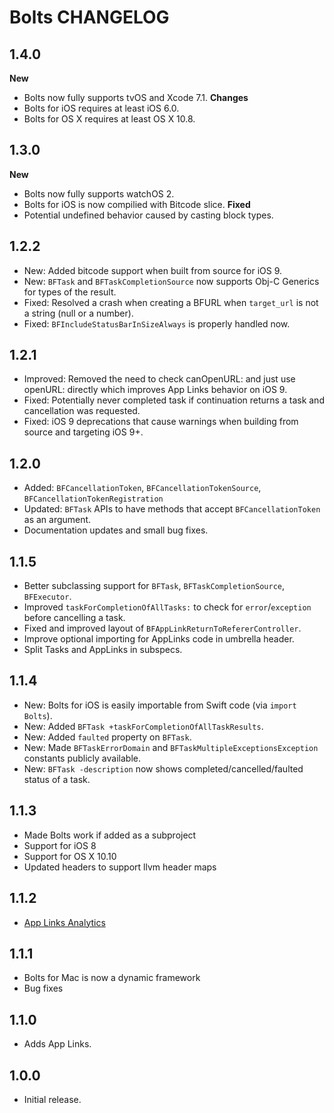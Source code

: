 # Bolts CHANGELOG

## 1.4.0
**New**
- Bolts now fully supports tvOS and Xcode 7.1.
**Changes**
- Bolts for iOS requires at least iOS 6.0.
- Bolts for OS X requires at least OS X 10.8.

## 1.3.0
**New** 
- Bolts now fully supports watchOS 2.
- Bolts for iOS is now compilied with Bitcode slice.
**Fixed**
- Potential undefined behavior caused by casting block types.  

## 1.2.2
- New: Added bitcode support when built from source for iOS 9.
- New: `BFTask` and `BFTaskCompletionSource` now supports Obj-C Generics for types of the result.
- Fixed: Resolved a crash when creating a BFURL when `target_url` is not a string (null or a number).
- Fixed: `BFIncludeStatusBarInSizeAlways` is properly handled now.

## 1.2.1
- Improved: Removed the need to check canOpenURL: and just use openURL: directly which improves App Links behavior on iOS 9.
- Fixed: Potentially never completed task if continuation returns a task and cancellation was requested.
- Fixed: iOS 9 deprecations that cause warnings when building from source and targeting iOS 9+.

## 1.2.0
- Added: `BFCancellationToken`, `BFCancellationTokenSource`, `BFCancellationTokenRegistration`
- Updated: `BFTask` APIs to have methods that accept `BFCancellationToken` as an argument.
- Documentation updates and small bug fixes.

## 1.1.5
- Better subclassing support for `BFTask`, `BFTaskCompletionSource`, `BFExecutor`.
- Improved `taskForCompletionOfAllTasks:` to check for `error`/`exception` before cancelling a task.
- Fixed and improved layout of `BFAppLinkReturnToRefererController`.
- Improve optional importing for AppLinks code in umbrella header.
- Split Tasks and AppLinks in subspecs.

## 1.1.4
- New: Bolts for iOS is easily importable from Swift code (via `import Bolts`).
- New: Added `BFTask +taskForCompletionOfAllTaskResults`.
- New: Added `faulted` property on `BFTask`.
- New: Made `BFTaskErrorDomain` and `BFTaskMultipleExceptionsException` constants publicly available.
- New: `BFTask -description` now shows completed/cancelled/faulted status of a task.

## 1.1.3
- Made Bolts work if added as a subproject
- Support for iOS 8
- Support for OS X 10.10
- Updated headers to support llvm header maps

## 1.1.2

- [App Links Analytics](https://github.com/BoltsFramework/Bolts-iOS#analytics)

## 1.1.1

- Bolts for Mac is now a dynamic framework
- Bug fixes

## 1.1.0

- Adds App Links.

## 1.0.0

- Initial release.
